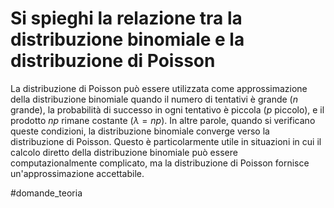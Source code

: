 # Si spieghi la relazione tra la distribuzione binomiale e la distribuzione di Poisson

La distribuzione di Poisson può essere utilizzata come approssimazione della distribuzione binomiale quando il numero di tentativi è grande ($n$ grande), la probabilità di successo in ogni tentativo è piccola ($p$ piccolo), e il prodotto $np$ rimane costante ($λ=np$). In altre parole, quando si verificano queste condizioni, la distribuzione binomiale converge verso la distribuzione di Poisson. Questo è particolarmente utile in situazioni in cui il calcolo diretto della distribuzione binomiale può essere computazionalmente complicato, ma la distribuzione di Poisson fornisce un'approssimazione accettabile.

#domande_teoria 
